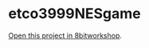 etco3999NESgame
=====

[Open this project in 8bitworkshop](http://8bitworkshop.com/redir.html?platform=nes&githubURL=https%3A%2F%2Fgithub.com%2FNickBennett911%2Fetco3999NESgame&file=hello.c).
